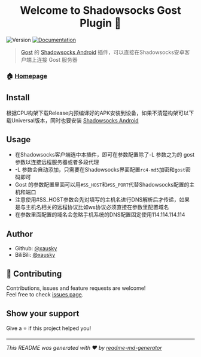 <h1 align="center">Welcome to Shadowsocks Gost Plugin 👋</h1>
<p>
  <img alt="Version" src="https://img.shields.io/badge/version-2.8.1-blue.svg?cacheSeconds=2592000" />
  <a href="https://github.com/xausky/ShadowsocksGostPlugin">
    <img alt="Documentation" src="https://img.shields.io/badge/documentation-yes-brightgreen.svg" target="_blank" />
  </a>
</p>

> [Gost](https://github.com/ginuerzh/gost) 的 [Shadowsocks Android](https://github.com/shadowsocks/shadowsocks-android) 插件，可以直接在Shadowsocks安卓客户端上连接 Gost 服务器

### 🏠 [Homepage](https://github.com/xausky/ShadowsocksGostPlugin)

## Install

根据CPU构架下载Release内预编译好的APK安装到设备，如果不清楚构架可以下载Universal版本，同时也要安装 [Shadowsocks Android](https://github.com/shadowsocks/shadowsocks-android)

## Usage

* 在Shadowsocks客户端选中本插件，即可在参数配置除了-L 参数之为的 gost 参数以连接远程服务器或者多段代理
* -L 参数会自动添加，只需要在Shadowsocks界面配置`rc4-md5`加密和`gost`密码即可
* Gost 的参数配置里面可以用`#SS_HOST`和`#SS_PORT`代替Shadowsocks配置的主机和端口
* 注意使用#SS_HOST参数会先对填写的主机名进行DNS解析后才传递，如果是与主机名相关的远程协议比如ws协议必须直接在参数里配置域名
* 在参数里面配置的域名会忽略手机系统的DNS配置固定使用114.114.114.114

## Author

* Github: [@xausky](https://github.com/xausky)
* BiliBili: [@xausky](https://space.bilibili.com/8419077)

## 🤝 Contributing

Contributions, issues and feature requests are welcome!<br />Feel free to check [issues page](https://github.com/xausky/ShadowsocksGostPlugin/issues).

## Show your support

Give a ⭐️ if this project helped you!

***
_This README was generated with ❤️ by [readme-md-generator](https://github.com/kefranabg/readme-md-generator)_